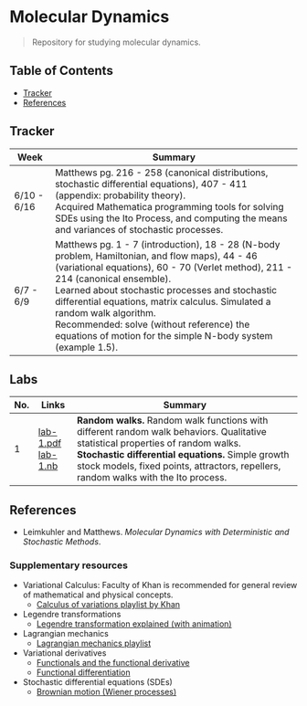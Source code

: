 # Molecular Dynamics

> Repository for studying molecular dynamics.

## Table of Contents
- [Tracker](#tracker)
- [References](#references)

## Tracker

| Week | Summary |
| -- | -- |
| 6/10 - 6/16 | Matthews pg. 216 - 258 (canonical distributions, stochastic differential equations), 407 - 411 (appendix: probability theory).<br>Acquired Mathematica programming tools for solving SDEs using the Ito Process, and computing the means and variances of stochastic processes. |
| 6/7 - 6/9 | Matthews pg. 1 - 7 (introduction), 18 - 28 (N-body problem, Hamiltonian, and flow maps), 44 - 46 (variational equations), 60 - 70 (Verlet method), 211 - 214 (canonical ensemble).<br>Learned about stochastic processes and stochastic differential equations, matrix calculus. Simulated a random walk algorithm.<br>Recommended: solve (without reference) the equations of motion for the simple N-body system (example 1.5). |

## Labs

| No. | Links | Summary |
| -- | -- | -- |
| 1 | [lab-1.pdf](lab/lab-1.pdf)<br>[lab-1.nb](lab/lab-1.nb) | **Random walks.** Random walk functions with different random walk behaviors. Qualitative statistical properties of random walks.<br>**Stochastic differential equations.** Simple growth stock models, fixed points, attractors, repellers, random walks with the Ito process. |

## References
- Leimkuhler and Matthews. *Molecular Dynamics with Deterministic and Stochastic Methods*.

### Supplementary resources

- Variational Calculus: Faculty of Khan is recommended for general review of mathematical and physical concepts.
    - [Calculus of variations playlist by Khan](https://www.youtube.com/playlist?list=PLdgVBOaXkb9CD8igcUr9Fmn5WXLpE8ZE_)
- Legendre transformations
    - [Legendre transformation explained (with animation)](https://www.youtube.com/watch?v=vgLq90cOI_M)
- Lagrangian mechanics
    - [Lagrangian mechanics playlist](https://www.youtube.com/watch?v=4uJaKJASKnY&list=PLX2gX-ftPVXWK0GOFDi7FcmIMMhY_7fU9)
- Variational derivatives
    - [Functionals and the functional derivative](https://cds.cern.ch/record/1383342/files/978-3-642-14090-7_BookBackMatter.pdf)
    - [Functional differentiation](http://www.physics.usu.edu/Wheeler/QFT2016/Notes/QFT09FunctionalDerivatives.pdf)
- Stochastic differential equations (SDEs)
    - [Brownian motion (Wiener processes)](https://www.youtube.com/watch?v=BVYVeaPojY4)
